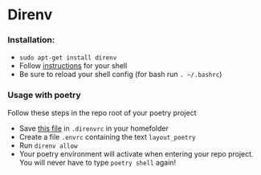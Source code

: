 
# Direnv

### Installation:

* `sudo apt-get install direnv`
* Follow [instructions](https://direnv.net/docs/hook.html) for your shell
* Be sure to reload your shell config (for bash run `. ~/.bashrc`)

### Usage with poetry
Follow these steps in the repo root of your poetry project
* Save [this file](../dotfiles/direnv/rc.sh) in `.direnvrc` in your homefolder
* Create a file `.envrc` containing the text `layout_poetry`
* Run `direnv allow`
* Your poetry environment will activate when entering your repo project. You will never have to type `poetry shell` again!
